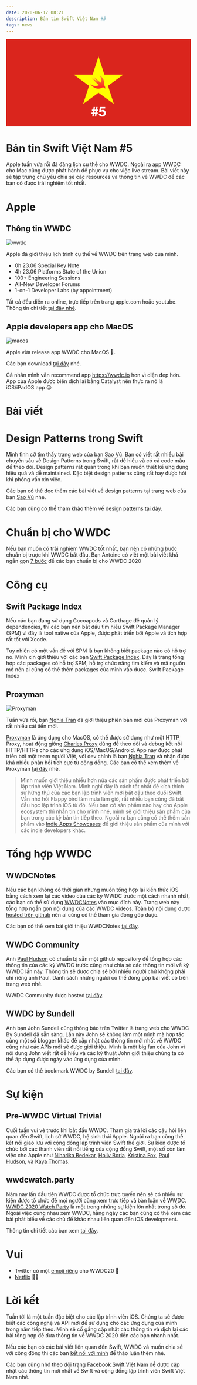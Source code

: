 ```yaml
---
date: 2020-06-17 08:21
description: Bản tin Swift Việt Nam #5
tags: news
---
```


![5](https://raw.githubusercontent.com/SwiftVietnam/SwiftVietnam/master/Output/Images/swiftvietnam/5/swiftvietnam_5.png)

# Bản tin Swift Việt Nam #5

Apple tuần vừa rồi đã đăng lịch cụ thể cho WWDC. Ngoài ra app WWDC cho Mac cũng được phát hành để phục vụ cho việc live stream. Bài viết này sẽ tập trung chủ yếu chia sẻ các resources và thông tin về WWDC để các bạn có được trải nghiệm tốt nhất.

# Apple

## Thông tin WWDC

![wwdc](https://www.apple.com/newsroom/images/live-action/wwdc/Apple_details-for-WWDC2020_06022020_big.jpg.large_2x.jpg)

Apple đã giới thiệu lịch trình cụ thể về WWDC trên trang web của mình.

- 0h 23.06 Special Key Note 
- 4h 23.06 Platforms State of the Union
- 100+ Engineering Sessions
- All-New Developer Forums
- 1-on-1 Developer Labs (by appointment)

Tất cả đều diễn ra online, trực tiếp trên trang apple.com hoặc youtube.
Thông tin chi tiết [tại đây nhé](https://www.apple.com/newsroom/2020/06/apple-reveals-lineup-for-its-biggest-ever-worldwide-developers-conference/).

## Apple developers app cho MacOS

![macos](https://is5-ssl.mzstatic.com/image/thumb/PurpleSource113/v4/23/08/50/2308502f-2393-2b7d-87dd-57b189273122/269e489a-9bec-40c5-8fbc-f4b39de3068c_macOS-1.png/626x0w.png)

Apple vừa release app WWDC cho MacOS 🥳.

Các bạn download [tại đây](https://apps.apple.com/us/app/apple-developer/id640199958) nhé.

Cá nhân mình vẫn recommend app https://wwdc.io hơn vì  diện đẹp hơn. App của Apple  được biên dịch lại bằng Catalyst nên thực ra nó là iOS/iPadOS app 😉

# Bài viết

# Design Patterns trong Swift

Mình tình cờ tìm thấy trang web của bạn [Sao Vũ](https://www.swiftyvn.com/). Bạn có viết rất nhiều bài chuyên sâu về Design Patterns trong Swift, rất dễ hiểu và có cả code mẫu để theo dõi. Design patterns rất quan trong khi bạn muốn thiết kế ứng dụng hiệu quả và dễ maintained. Đặc biệt design patterns cũng rất hay được hỏi khi phỏng vấn xin việc.

Các bạn có thể đọc thêm các bài viết về design patterns tại trang web của bạn [Sao Vũ](https://www.swiftyvn.com/) nhé.

Các bạn cũng có thể tham khảo thêm về design patterns [tại đây](https://github.com/ochococo/Design-Patterns-In-Swift).

# Chuẩn bị cho WWDC

Nếu bạn muốn có trải nghiệm WWDC tốt nhất, bạn nên có những bước chuẩn bị trược khi WWDC bắt đầu. Bạn Antoine có viết một bài viết khá ngắn gọn [7 bước](https://www.avanderlee.com/optimization/wwdc-2020-tips/) để các bạn chuẩn bị cho WWDC 2020

# Công cụ

## Swift Package Index

Nếu các bạn đang sử dụng Cocoapods và Carthage để quản lý dependencies, thì các bạn nên bắt đầu tìm hiểu Swift Package Manager (SPM) vì đây là tool native của Apple, được phát triển bởi Apple và tích hợp rất tốt với Xcode.

Tuy nhiên có một vấn đề với SPM là bạn không biết package nào có hỗ trợ nó. Mình xin giới thiệu với các bạn [Swift Package Index](https://swiftpackageindex.com/). Đây là trang tổng hợp các packages có hỗ trợ SPM, hỗ trợ chức năng tìm kiếm và mã nguồn mở nên ai cũng có thể thêm packages của mình vào được. Swift Package Index

## Proxyman

![Proxyman](https://raw.githubusercontent.com/ProxymanApp/Proxyman/master/screenshots/proxyman_dashboard_1.8.0.png)

Tuần vừa rồi, bạn [Nghia Tran](https://nghiatran.me/) đã giới thiệu phiên bản mời của Proxyman với rất nhiều cải tiến mới. 

[Proxyman](https://proxyman.io/) là ứng dụng cho MacOS, có thể được sử dụng như một HTTP Proxy, hoạt động giống [Charles Proxy](https://www.charlesproxy.com/) dùng để theo dõi và debug kết nối HTTP/HTTPs cho các ứng dụng iOS/MacOS/Android. App này được phát triển bởi một team người Việt, với dev chính là bạn [Nghia Tran](https://nghiatran.me/) và nhận được khá nhiều phản hồi tích cực từ cộng đồng. Các bạn có thể xem thêm về Proxyman [tại đây](https://proxyman.io/) nhé.

> Mình muốn giới thiệu nhiều hơn nữa các sản phẩm được phát triển bởi lập trình viên Việt Nam. Mình nghĩ đây là cách tốt nhất để kích thích sự hứng thú của các bạn lập trình viên mới bắt đầu theo đuổi Swift. Vẫn nhớ hồi Flappy bird làm mưa làm gió, rất nhiều bạn cũng đã bắt đầu học lập trình iOS từ đó. Nếu bạn có sản phẩm nào hay cho Apple ecosystem thì nhắn tin cho mình nhé, mình sẽ giới thiệu sản phẩm của bạn trong các kỳ bản tin tiếp theo. Ngoài ra bạn cũng có thể thêm sản phẩm vào [Indie Apps Showcases](https://github.com/antranapp/IndieApps) để giới thiệu sản phẩm của mình với các indie developers khác.

# Tổng hợp WWDC

## WWDCNotes

Nếu các bạn không có thời gian nhưng muốn tổng hợp lại kiến thức iOS bằng cách xem lại các video của các kỳ WWDC trước một cách nhanh nhất, các bạn có thể sử dụng [WWDCNotes](https://www.wwdcnotes.com/) vào mục đích này. Trang web này tổng hợp ngắn gọn nội đung của các WWDC videos. Toàn bộ nội dung được [hosted trên github](https://github.com/zntfdr/WWDC-notes) nên ai cũng có thể tham gia đóng góp được.

Các bạn có thể xem bài giới thiệu WWDCNotes [tại đây](https://www.fivestars.blog/meta/wwdc-notes.html).

## WWDC Community

Anh [Paul Hudson](https://twitter.com/twostraws) có chuẩn bị sẵn một github repository để tổng hợp các thông tin của các kỳ WWDC trước cũng như chia sẻ các thông tin mới về kỳ WWDC lần này. Thông tin sẽ được chia sẻ bởi nhiều người chứ không phải chỉ riêng anh Paul. Danh sách những người có thể đóng góp bài viết có trên trang web nhé.

WWDC Community được hosted [tại đây](https://github.com/twostraws/wwdc).

## WWDC by Sundell

Anh bạn John Sundell cũng thông báo trên Twitter là trang web cho WWDC By Sundell đã sẵn sàng. Lần này John sẽ không làm một mình mà hợp tác cùng một số blogger khác để cập nhật các thông tin mới nhất về WWDC cũng như các APIs mới sẽ được giới thiệu. Mình là một big fan của John vì nội dung John viết rất dễ hiểu và các kỹ thuật John giới thiệu chúng ta có thể áp dụng được ngày vào ứng dụng của mình.

Các bạn có thể bookmark WWDC by Sundell [tại đây](https://wwdcbysundell.com/).

# Sự kiện

## Pre-WWDC Virtual Trivia!

Cuối tuần vui vẻ trước khi bắt đầu WWDC. Tham gia trả lời các cậu hỏi liên quan đến Swift, lịch sử WWDC, hệ sinh thái Apple. Ngoài ra bạn cũng thể kết nối giao lưu với cộng đồng lập trình viên Swift thế giới. Sự kiện được tổ chức bởi các thành viên rất nổi tiếng của cộng đồng Swift, một số còn làm việc cho Apple như [Niharika Bedekar](https://twitter.com/niharikabedekar), [Holly Borla](https://twitter.com/hollyborla), [Kristina Fox](https://twitter.com/krstnfx), [Paul Hudson](https://twitter.com/twostraws), và [Kaya Thomas](https://twitter.com/kthomas901).

## wwdcwatch.party

Năm nay lần đầu tiên WWDC được tổ chức trực tuyến nên sẽ có nhiều sự kiện được tổ chức để mọi người cùng xem trực tiếp và bàn luận về WWDC. [WWDC 2020 Watch Party](https://wwdcwatch.party/) là một trong những sự kiện lớn nhất trong số đó. Ngoài việc cùng nhau xem WWDC, hằng ngày các bạn cũng có thể xem các bài phát biểu về các chủ đề khác nhau liên quan đến iOS development.

Thông tin chi tiết các bạn xem [tại đây](https://wwdcwatch.party/).

# Vui

- Twitter có một [emoji riêng](https://twitter.com/twostraws/status/1272939434930065411?s=20) cho WWDC20 🤯
- [Netflix](https://twitter.com/balestrapatrick/status/1269746411526139904) 🤷‍♂️

# Lời kết

Tuần tới là một tuần đặc biệt cho các lập trình viên iOS. Chúng ta sẽ được biết các công nghệ và API mới để sử dụng cho các ứng dụng của mình trong năm tiếp theo. Mình sẽ cố gắng cập nhật các thông tin và dịch lại các bài tổng hợp để đưa thông tin về WWDC 2020 đến các bạn nhanh nhất. 

Nếu các bạn có các bài viết liên quan đến Swift, WWDC và muốn chia sẻ với cộng động thì các bạn [kết nối với mình](https://www.facebook.com/tran.binhan) để thảo luận thêm nhé.

Các bạn cũng nhớ theo dõi trang [Facebook Swift Việt Nam](https://www.facebook.com/Swift-Vi%E1%BB%87t-Nam-396835394265318) để được cập nhật các thông tin mới nhất về Swift và cộng đồng lập trình viên Swift Việt Nam nhé.